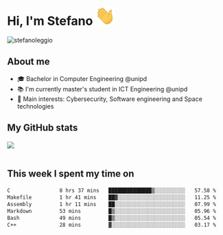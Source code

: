 # Hi, I'm Stefano <img src="https://raw.githubusercontent.com/stefanoleggio/stefanoleggio/main/images/wave.gif" width="45px">

<p align="left"> <img src="https://komarev.com/ghpvc/?username=stefanoleggio&label=Views&color=blue&style=plastic" alt="stefanoleggio" /></p>

## About me
- 🎓 Bachelor in Computer Engineering @unipd
- 📚 I'm currently master's student in ICT Engineering @unipd
- 🎯 Main interests: Cybersecurity, Software engineering and Space technologies


## My GitHub stats

<a href="https://github.com/anuraghazra/github-readme-stats" >
  <img align="center" src="https://github-readme-stats.vercel.app/api/top-langs/?username=stefanoleggio&langs_count=10&hide=jupyter%20notebook,html,blade&layout=compact&count_private=true&theme=swift" />
</a>
</br>
</br>

## This week I spent my time on


<!--START_SECTION:waka-->

```text
C                8 hrs 37 mins   ██████████████▒░░░░░░░░░░   57.58 %
Makefile         1 hr 41 mins    ██▓░░░░░░░░░░░░░░░░░░░░░░   11.25 %
Assembly         1 hr 11 mins    ██░░░░░░░░░░░░░░░░░░░░░░░   07.99 %
Markdown         53 mins         █▒░░░░░░░░░░░░░░░░░░░░░░░   05.96 %
Bash             49 mins         █▒░░░░░░░░░░░░░░░░░░░░░░░   05.54 %
C++              28 mins         ▓░░░░░░░░░░░░░░░░░░░░░░░░   03.17 %
```

<!--END_SECTION:waka-->

